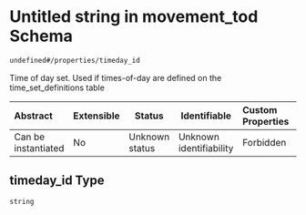 # Untitled string in movement_tod Schema

```txt
undefined#/properties/timeday_id
```

Time of day set. Used if times-of-day are defined on the time_set_definitions table


| Abstract            | Extensible | Status         | Identifiable            | Custom Properties | Additional Properties | Access Restrictions | Defined In                                                                              |
| :------------------ | ---------- | -------------- | ----------------------- | :---------------- | --------------------- | ------------------- | --------------------------------------------------------------------------------------- |
| Can be instantiated | No         | Unknown status | Unknown identifiability | Forbidden         | Allowed               | none                | [movement_tod.schema.json\*](../../out/movement_tod.schema.json "open original schema") |

## timeday_id Type

`string`
